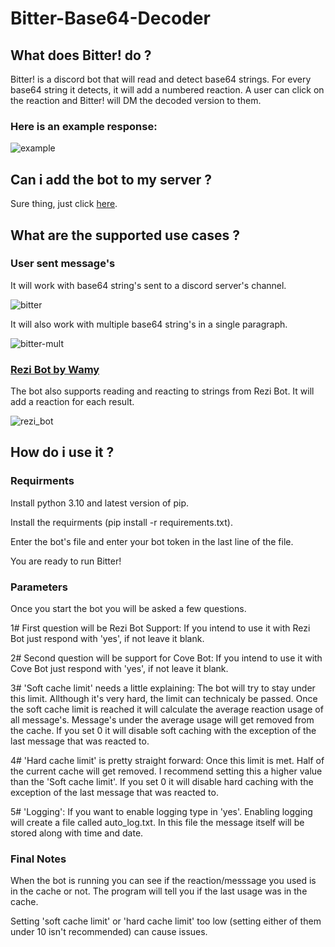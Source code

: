 # Bitter-Base64-Decoder
## What does Bitter! do ?
Bitter! is a discord bot that will read and detect base64 strings. For every base64 string it detects, it will add a numbered reaction.
A user can click on the reaction and Bitter! will DM the decoded version to them.

### Here is an example response:

![example](https://user-images.githubusercontent.com/67981946/188310549-87c513fc-bc13-46d6-bebc-a0e51f042c24.png)

## Can i add the bot to my server ?
Sure thing, just click [here](https://discord.com/oauth2/authorize?client_id=1004271933178773534&permissions=0&scope=bot%20applications.commands).

## What are the supported use cases ?
### User sent message's
It will work with base64 string's sent to a discord server's channel.

![bitter](https://user-images.githubusercontent.com/67981946/188309919-c32ffaf3-6b74-4950-b1e6-e8f5e6b750db.png)

It will also work with multiple base64 string's in a single paragraph.

![bitter-mult](https://user-images.githubusercontent.com/67981946/188310529-ea9c2952-654d-424e-9df4-f3ad3e780eec.png)

### [Rezi Bot by Wamy](https://github.com/Wamy-Dev/Rezi)
The bot also supports reading and reacting to strings from Rezi Bot. It will add a reaction for each result.

![rezi_bot](https://user-images.githubusercontent.com/67981946/188311530-69d1efa2-3ec9-42d5-b35a-f2570da4aabb.png)

## How do i use it ?
### Requirments
Install python 3.10 and latest version of pip.

Install the requirments (pip install -r requirements.txt).

Enter the bot's file and enter your bot token in the last line of the file.

You are ready to run Bitter!

### Parameters
Once you start the bot you will be asked a few questions.

1# First question will be Rezi Bot Support: If you intend to use it with Rezi Bot just respond with 'yes', if not leave it blank.

2# Second question will be support for Cove Bot: If you intend to use it with Cove Bot just respond with 'yes', if not leave it blank.

3# 'Soft cache limit' needs a little explaining: The bot will try to stay under this limit. Allthough it's very hard, the limit can technicaly be passed. Once the soft cache limit is reached it will calculate the average reaction usage of all message's. Message's under the average usage will get removed from the cache. If you set 0 it will disable soft caching with the exception of the last message that was reacted to.

4# 'Hard cache limit' is pretty straight forward: Once this limit is met. Half of the current cache will get removed. I recommend setting this a higher value than the 'Soft cache limit'. If you set 0 it will disable hard caching with the exception of the last message that was reacted to.

5# 'Logging': If you want to enable logging type in 'yes'. Enabling logging will create a file called auto_log.txt. In this file the message itself will be stored along with time and date.

### Final Notes
When the bot is running you can see if the reaction/messsage you used is in the cache or not. The program will tell you if the last usage was in the cache.

Setting 'soft cache limit' or 'hard cache limit' too low (setting either of them under 10 isn't recommended) can cause issues.

